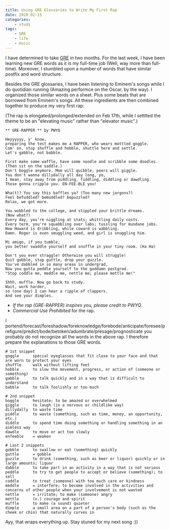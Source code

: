 ```yaml
---
title: Using GRE Glossaries to Write My First Rap
date: 2020-02-15
categories:
    - study
tags:
    - GRE
    - life
    - music
---
```


I have determined to take [GRE][gre-wiki] in two months.
For the last week, I have been learning new GRE words as it is my full-time job (Well, way more than full-time).
Moreover, I stumbled upon a number of words that have similar postfix and word structure.

Besides the GRE glossaries, I have been listening to Eminem's songs while I do quotidian running (Amazing performce on the Oscar, by the way).
I organized those similar words on a sheet. Plus some beats that are borrowed from Eminem's songs.
All these ingredients are then combined together to produce my very first rap:

(The rap is elongated/prolonged/extended on Feb 17th, while I settlted the theme to be an "elevating music" rather than "elevator music".)

```
** GRE-RAPPER ** by PWYQ

Heyyyyyy, y' know,
preparing the test makes me a RAPPER, who wears mottled goggle.
Com' on, stop shuffle and hobble, shuttle here and settle.
Let's gabble, not babble.

First make some waffle, have some noodle and scribble some doodles. 
(Then sit on the saddle.)
Don't boggle anymore. Mom will quibble, peers will giggle.
You don't wanna dillydally all day long, yo,
I mean, stay away from piddling, fiddling, diddling or dawdling.
Those gonna cripple you. EN-FEE-BLE you!

Wha(t)? You say this baffles ya? (Too many new jargons?)
Feel befuddled? bemuddled? bepuzzled?
Relax, we got more.

You wobbled to the college, and stippled your brittle dreams.
(Now what?)
Every day, you're niggling at stats; whittling daily costs.
Every term, you're squabbling over labs; tussling for mundane jobs.
Now Howard is dribbling, while coward is wabbling.
Damn. Roger is even smuggling weed, and girl is snuggling him.

Mi amigo, if you tumble,
you better swaddle yourself and snuffle in your tiny room. (Ha Ha)

Don't you ever straggle! Otherwise you will struggle!
Quit gobble, stop guttle, drop your guzzle.
You've dabbled in so many areas in undergrad,
Now you gotta peddle yourself to the goddamn postgrad.
"Stop coddle me, meddle me, nettle me; please mettle me!"

Shhh, muffle. Now go back to study.
Wait, work harder,
so (one day) I can hear a ripple of clappers.
And see your dimples.
```

- *If the rap (GRE-RAPPER) inspires you, please credit to PWYQ*.
- *Commercial Use Prohibited* for the rap.


I portend/forecast/foreshadow/foreknowledge/forebode/anticipate/foresee/prefigure/predict/bode/betoken/adumbrate/presage/prognosticate you probably do not recognize all the words in the above rap. I therefore prepare the explanations to those GRE words.


```
# 1st snippet
goggle      special eyeglasses that fit close to your face and that are worn to protect your eyes
shuffle     walk without lifting feet
hobble      to slow the movement, progress, or action of (someone or something)
gabble      to talk quickly and in a way that is difficult to understand
babble      to talk foolishly or too much

# 2nd snippet
boggle      hesitate; to be amazed or overwhelmed
giggle      to laugh (in a nervous or childlike way)
dillydally  to waste time
piddle      to waste (something, such as time, money, an opportunity, etc.)
diddle      to spend time doing something or handling something in an aimless way
dawdle      to move or act too slowly
enfeeble    = weaken

# Last 2 snippets
gobble      to swallow or eat (something) quickly
guttle      = gobble
guzzle      to drink (something, such as beer or liquor) quickly or in large amounts; liquor
dabble      to take part in an activity in a way that is not serious
peddle      to try to get people to accept or believe (something); to sell
coddle      to treat (someone) with too much care or kindness
meddle      = interfere; to become involved in the activities and concerns of other people when your involvement is not wanted
nettle      = irritate; to make (someone) angry
mettle      (n.) courage and spirit
muffle      to make (a sound) quieter
dimple      a small area on a part of a person's body (such as the cheek or chin) that naturally curves in
``` 

Ayy, that wraps everything up. Stay stuned for my next song :))



[gre-wiki]: https://en.wikipedia.org/wiki/Graduate_Record_Examinations